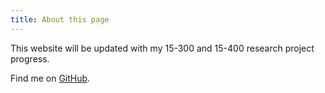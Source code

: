 ```yaml
---
title: About this page
---
```


This website will be updated with my 15-300 and 15-400 research project progress. 

Find me on [GitHub](https://github.com/hiemilylo).
